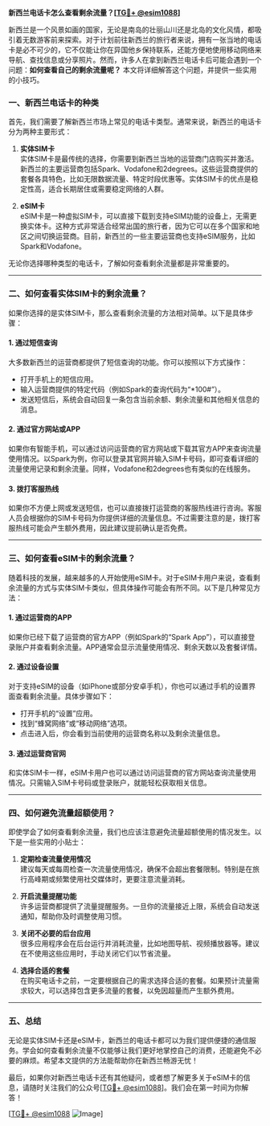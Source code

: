 **新西兰电话卡怎么查看剩余流量？[[TG💪+ @esim1088](https://t.me/s/esim1088)]**

新西兰是一个风景如画的国家，无论是南岛的壮丽山川还是北岛的文化风情，都吸引着无数游客前来探索。对于计划前往新西兰的旅行者来说，拥有一张当地的电话卡是必不可少的，它不仅能让你在异国他乡保持联系，还能方便地使用移动网络来导航、查找信息或分享照片。然而，许多人在拿到新西兰电话卡后可能会遇到一个问题：**如何查看自己的剩余流量呢？** 本文将详细解答这个问题，并提供一些实用的小技巧。

### 一、新西兰电话卡的种类

首先，我们需要了解新西兰市场上常见的电话卡类型。通常来说，新西兰的电话卡分为两种主要形式：

1. **实体SIM卡**  
   实体SIM卡是最传统的选择，你需要到新西兰当地的运营商门店购买并激活。新西兰的主要运营商包括Spark、Vodafone和2degrees。这些运营商提供的套餐各具特色，比如无限数据流量、特定时段优惠等。实体SIM卡的优点是稳定性高，适合长期居住或需要稳定网络的人群。

2. **eSIM卡**  
   eSIM卡是一种虚拟SIM卡，可以直接下载到支持eSIM功能的设备上，无需更换实体卡。这种方式非常适合经常出国的旅行者，因为它可以在多个国家和地区之间切换运营商。目前，新西兰的一些主要运营商也支持eSIM服务，比如Spark和Vodafone。

无论你选择哪种类型的电话卡，了解如何查看剩余流量都是非常重要的。

---

### 二、如何查看实体SIM卡的剩余流量？

如果你选择的是实体SIM卡，那么查看剩余流量的方法相对简单。以下是具体步骤：

#### 1. **通过短信查询**
   大多数新西兰的运营商都提供了短信查询的功能。你可以按照以下方式操作：
   - 打开手机上的短信应用。
   - 输入运营商提供的特定代码（例如Spark的查询代码为“*100#”）。
   - 发送短信后，系统会自动回复一条包含当前余额、剩余流量和其他相关信息的消息。

#### 2. **通过官方网站或APP**
   如果你有智能手机，可以通过访问运营商的官方网站或下载其官方APP来查询流量使用情况。以Spark为例，你可以登录其官网并输入SIM卡号码，即可查看详细的流量使用记录和剩余流量。同样，Vodafone和2degrees也有类似的在线服务。

#### 3. **拨打客服热线**
   如果你不方便上网或发送短信，也可以直接拨打运营商的客服热线进行咨询。客服人员会根据你的SIM卡号码为你提供详细的流量信息。不过需要注意的是，拨打客服热线可能会产生额外费用，因此建议提前确认是否免费。

---

### 三、如何查看eSIM卡的剩余流量？

随着科技的发展，越来越多的人开始使用eSIM卡。对于eSIM卡用户来说，查看剩余流量的方式与实体SIM卡类似，但具体操作可能会有所不同。以下是几种常见方法：

#### 1. **通过运营商的APP**
   如果你已经下载了运营商的官方APP（例如Spark的“Spark App”），可以直接登录账户并查看剩余流量。APP通常会显示流量使用情况、剩余天数以及套餐详情。

#### 2. **通过设备设置**
   对于支持eSIM的设备（如iPhone或部分安卓手机），你也可以通过手机的设置界面查看剩余流量。具体步骤如下：
   - 打开手机的“设置”应用。
   - 找到“蜂窝网络”或“移动网络”选项。
   - 点击进入后，你会看到当前使用的运营商名称以及剩余流量信息。

#### 3. **通过运营商官网**
   和实体SIM卡一样，eSIM卡用户也可以通过访问运营商的官方网站查询流量使用情况。只需输入SIM卡号码或登录账户，就能轻松获取相关信息。

---

### 四、如何避免流量超额使用？

即使学会了如何查看剩余流量，我们也应该注意避免流量超额使用的情况发生。以下是一些实用的小贴士：

1. **定期检查流量使用情况**  
   建议每天或每周检查一次流量使用情况，确保不会超出套餐限制。特别是在旅行高峰期或频繁使用社交媒体时，更要注意流量消耗。

2. **开启流量提醒功能**  
   许多运营商都提供了流量提醒服务。一旦你的流量接近上限，系统会自动发送通知，帮助你及时调整使用习惯。

3. **关闭不必要的后台应用**  
   很多应用程序会在后台运行并消耗流量，比如地图导航、视频播放器等。建议在不使用这些应用时，手动关闭它们以节省流量。

4. **选择合适的套餐**  
   在购买电话卡之前，一定要根据自己的需求选择合适的套餐。如果预计流量需求较大，可以选择包含更多流量的套餐，以免因超量而产生额外费用。

---

### 五、总结

无论是实体SIM卡还是eSIM卡，新西兰的电话卡都可以为我们提供便捷的通信服务。学会如何查看剩余流量不仅能够让我们更好地掌控自己的消费，还能避免不必要的麻烦。希望本文提供的方法能帮助你在新西兰畅游无忧！

最后，如果你对新西兰电话卡还有其他疑问，或者想了解更多关于eSIM卡的信息，请随时关注我们的公众号[[TG💪+ @esim1088](https://t.me/s/esim1088)]。我们会在第一时间为你解答！

[[TG💪+ @esim1088](https://t.me/s/esim1088) ![Image](https://i.postimg.cc/4NQfJmqS/Snipaste-2025-05-13-00-14-12.png)]